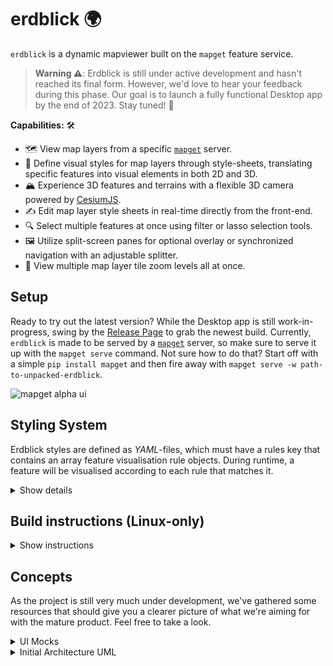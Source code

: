# erdblick 🌍

`erdblick` is a dynamic mapviewer built on the `mapget` feature service.

> **Warning ⚠️**: Erdblick is still under active development and hasn't reached its final form. However, we'd love to hear your feedback during this phase. Our goal is to launch a fully functional Desktop app by the end of 2023. Stay tuned! 🚀

**Capabilities:** 🛠️

* 🗺️ View map layers from a specific [`mapget`](https://github.com/klebert-engineering/mapget) server.
* 🎨 Define visual styles for map layers through style-sheets, translating specific features into visual elements in both 2D and 3D.
* 🏔️ Experience 3D features and terrains with a flexible 3D camera powered by [CesiumJS](https://github.com/CesiumGS/cesium/).
* ✍️ Edit map layer style sheets in real-time directly from the front-end.
* 🔍 Select multiple features at once using filter or lasso selection tools.
* 🖼️ Utilize split-screen panes for optional overlay or synchronized navigation with an adjustable splitter.
* 🔎 View multiple map layer tile zoom levels all at once.

## Setup

Ready to try out the latest version? While the Desktop app is still work-in-progress, swing by the [Release Page](https://github.com/Klebert-Engineering/erdblick/releases) to grab the newest build. Currently, `erdblick` is made to be served by a [`mapget`](https://github.com/klebert-engineering/mapget) server, so make sure to serve it up with the `mapget serve` command. Not sure how to do that? Start off with a simple `pip install mapget` and then fire away with `mapget serve -w path-to-unpacked-erdblick`.

![mapget alpha ui](./docs/erdblick-alpha.png)

## Styling System

Erdblick styles are defined as *YAML*-files, which must have a rules key that contains an array
feature visualisation rule objects. During runtime, a feature will be visualised according to each
rule that matches it.

<details>
<summary>Show details</summary>

Each rule within the `rules` array can have the following fields:

| Field       | Description                                                  | Type             | Optional? | Example Value                         |
|-------------|--------------------------------------------------------------|------------------|-----------|---------------------------------------|
| `geometry`  | Specifies the geometry type(s) the rule applies to.          | Array of strings | No        | `["point", "mesh"]`                   |
| `type`      | A regular expression to match against a feature type.        | String           | Yes       | `"Lane\|Boundary"`                    |
| `filter`    | A simfil filter expression.                                  | String           | Yes       | `properties.functionalRoadClass == 4` |
| `color`     | A CSS color value.                                           | String           | Yes       | `"#FF5733"`, `red`                    |
| `opacity`   | A float value between 0 and 1 indicating the opacity.        | Float            | Yes       | `0.8`                                 |
| `width`     | Specifies the line width (default in pixels).                | Float            | Yes       | `4.5`                                 |

From a matching feature, each rule only converts the geometry mentioned in the `geometry` list.
The following geometry types that are stored in a feature may be visualised:

| Value     | Description                    |
|-----------|--------------------------------|
| `point`   | Represents point geometry.     |
| `mesh`    | Represents mesh geometry.      |
| `line`    | Represents line geometry.      |
| `polygon` | Represents polygon geometry.   |


**A brief example:**

```yaml
rules:
  - geometry:
      - point
      - mesh
    type: "SomeType"
    filter: "properties.someProperty == someValue"
    color: "#FF5733"
    opacity: 0.8
    width: 4.5
  - geometry:
      - line
      - polygon
    type: "OtherType"
    color: "#33FF57"
```

> **Note ⚠️:** While the mature product envisions a rich UI with the ability
> to edit and toggle multiple style sheets, the current alpha version loads
> its style sheet from the hard-coded path [static/styles/demo-style.yaml](./static/styles/demo-style.yaml).

</details>

## Build instructions (Linux-only)

<details>
<summary>Show instructions</summary>

Run the setup script once to pull Emscripten SDK:

```bash
./ci/00_linux_setup.bash
```

To build the project, run:

```bash
./ci/10_linux_build.bash
```

To rebuild the project (skipping checkouts and CMake initialization), run:

```bash
./ci/20_linux_rebuild.bash
```

You can also build the `erdblick-core` library with a standard C++ compiler
in an IDE of your choice. This is also useful to run the unit-tests.

</details>

## Concepts

As the project is still very much under development, we've gathered
some resources that should give you a clearer picture of what we're aiming
for with the mature product. Feel free to take a look.

<details>
<summary>UI Mocks</summary>

You'll find a series of mockups showcasing our proposed user interface in various scenarios.
Keep an eye out for notes within the images - they provide extra insight into specific features.

#### Overview

![overview](docs/erdblick_ui_overview.svg)

#### Search Bar

![search](docs/erdblick_ui_search.svg)

#### Selection View

![selection-view](docs/erdblick_ui_sel.svg)

#### Split View

![split-view](docs/erdblick_ui_split.svg)

</details>

<details>
<summary>Initial Architecture UML</summary>

### Architecture

Second is a UML diagram giving you an overview of our emerging architecture.
Look out for comments within the diagram - they're there to give you a bit more
context on how the parts fit together.

![arch](docs/erdblick_uml.svg)

Keep in mind, that these concepts are always up for changing.

</details>